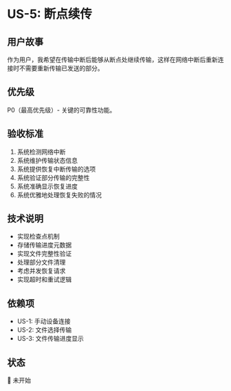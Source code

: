 # US-5: 断点续传

## 用户故事
作为用户，我希望在传输中断后能够从断点处继续传输，这样在网络中断后重新连接时不需要重新传输已发送的部分。

## 优先级
P0（最高优先级）- 关键的可靠性功能。

## 验收标准
1. 系统检测网络中断
2. 系统维护传输状态信息
3. 系统提供恢复中断传输的选项
4. 系统验证部分传输的完整性
5. 系统准确显示恢复进度
6. 系统优雅地处理恢复失败的情况

## 技术说明
- 实现检查点机制
- 存储传输进度元数据
- 实现文件完整性验证
- 处理部分文件清理
- 考虑并发恢复请求
- 实现超时和重试逻辑

## 依赖项
- US-1: 手动设备连接
- US-2: 文件选择传输
- US-3: 文件传输进度显示

## 状态
🔄 未开始
